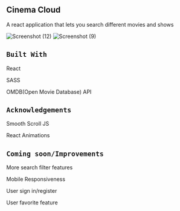 
## Cinema Cloud 
A react application that lets you search different movies and shows

![Screenshot (12)](https://user-images.githubusercontent.com/44646134/75596788-12faad80-5a60-11ea-8131-689cab98404b.png)
![Screenshot (9)](https://user-images.githubusercontent.com/44646134/75596794-17bf6180-5a60-11ea-9594-f1a951614c09.png)


## `Built With`
React 

SASS

OMDB(Open Movie Database) API


## `Acknowledgements`

Smooth Scroll JS

React Animations

## `Coming soon/Improvements`

More search filter features

Mobile Responsiveness

User sign in/register

User favorite feature



